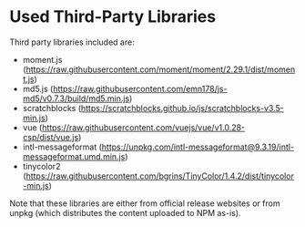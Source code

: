 # Used Third-Party Libraries
Third party libraries included are:
- moment.js (https://raw.githubusercontent.com/moment/moment/2.29.1/dist/moment.js)
- md5.js (https://raw.githubusercontent.com/emn178/js-md5/v0.7.3/build/md5.min.js)
- scratchblocks (https://scratchblocks.github.io/js/scratchblocks-v3.5-min.js)
- vue (https://raw.githubusercontent.com/vuejs/vue/v1.0.28-csp/dist/vue.js)
- intl-messageformat (https://unpkg.com/intl-messageformat@9.3.19/intl-messageformat.umd.min.js)
- tinycolor2 (https://raw.githubusercontent.com/bgrins/TinyColor/1.4.2/dist/tinycolor-min.js)

Note that these libraries are either from official release websites or from unpkg (which distributes the content uploaded to NPM as-is).